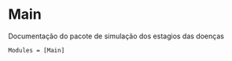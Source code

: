 # Main

Documentação do pacote de simulação dos estagios das doenças

```@autodocs 
Modules = [Main]